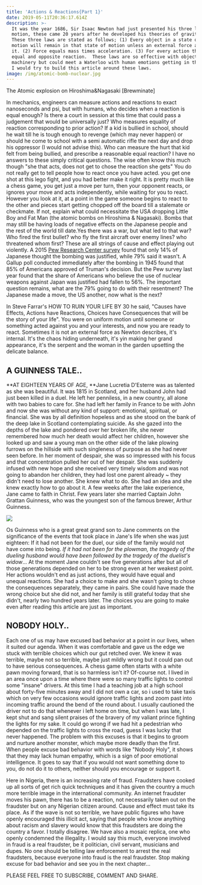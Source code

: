 ```yaml
---
title: 'Actions & Reactions{Part 1}'
date: 2019-05-11T20:36:17.614Z
description: >-
  It was the year 1686, Sir Isaac Newton had just presented his three laws of
  motion, these came 20 years after he developed his theories of gravitation.
  These three laws are stated as follows; (1) Every object in a state of uniform
  motion will remain in that state of motion unless an external force acts on
  it. (2) Force equals mass times acceleration. (3) For every action there is an
  equal and opposite reaction.  These laws are so effective with objects and
  machinery but could meet a Waterloo with human emotions getting in their way.
  I would try to build this article around these laws.
image: /img/atomic-bomb-nuclear.jpg
---
```

The Atomic explosion on Hiroshima&Nagasaki \[Brewminate]

In mechanics, engineers can measure actions and reactions to exact nanoseconds and psi, but with humans, who decides when a reaction is equal enough? Is there a court in session at this time that could pass a judgement that would be universally just? Who measures equality of reaction corresponding to prior action? If a kid is bullied in school, should he wait till he is tough enough to revenge (which may never happen) or should he come to school with a semi automatic rifle the next day and drop his oppressor (I would not advise this). Who can measure the hurt that kid felt from being bullied, and prescribe a reasonable equal reaction? I have no answers to these simply critical questions. The wise often know this much though "she that acts, does not get to chose the reaction she gets" You do not really get to tell people how to react once you have acted. you get one shot at this lego fight, and you had better make it right. It is pretty much like a chess game, you get just a move per turn, then your opponent reacts, or ignores your move and acts independently, while waiting for you to react. However you look at it, at a point in the game someone begins to react to the other and pieces start getting chopped off the board till a stalemate or checkmate. If not, explain what could necessitate the USA dropping Little Boy and Fat Man (the atomic bombs on Hiroshima & Nagasaki). Bombs that may still be having loads of negative effects on the Japanese people and the rest of the world till date.Yes there was a war, but what led to that war? Who fired the first bullet? who fly the first aircraft over enemy lines? who threatened whom first? These are all strings of cause and effect playing out violently. A 2015 [Pew Research Center survey](https://www.pewresearch.org/fact-tank/2015/08/04/70-years-after-hiroshima-opinions-have-shifted-on-use-of-atomic-bomb/) found that only 14% of Japanese thought the bombing was justified, while 79% said it wasn't. A Gallup poll conducted immediately after the bombing in 1945 found that 85% of Americans approved of Truman's decision. But the Pew survey last year found that the share of Americans who believe the use of nuclear weapons against Japan was justified had fallen to 56%. The important question remains, what are the 79% going to do with their resentment? The Japanese made a move, the US another, now what is the next?

In Steve Farrar's HOW TO  RUIN YOUR LIFE BY 30 he said, "Causes have Effects, Actions have Reactions, Choices have Consequences that will be the story of your life". You were on uniform motion until someone or something acted against you and your interests, and now you are ready to react. Sometimes it is not an external force as Newton describes, it's internal. It's the chaos hiding underneath, it's yin making her grand appearance, it's the serpent and the woman in the garden upsetting the delicate balance. 

## A GUINNESS TALE..

**AT EIGHTEEN YEARS OF AGE, **Jane Lucretia D'Esterre was as talented as she was beautiful. It was 1815 in Scotland, and her husband John had just been killed in a duel. He left her penniless, in a new country, all alone with two babies to care for. She had left her family in France to be with John and now she was without any kind of support: emotional, spiritual, or financial. She was by all definition hopeless and as she stood on the bank of the deep lake in Scotland contemplating suicide. As she gazed into the depths of the lake and pondered over her broken life, she never remembered how much her death would affect her children, however she looked up and saw a young man on the other side of the lake plowing furrows on the hillside with such singleness of purpose as she had never seen before. In her moment of despair, she was so impressed with his focus and that concentration pulled her out of her despair. She was suddenly infused with new hope and she received very timely wisdom and was not going to abandon her children, they had lost one parent already ~ they didn't need to lose another. She knew what to do. She had an idea and she knew exactly how to go about it. A few weeks after the lake experience, Jane came to faith in Christ. Few years later she married Captain John Grattan Guinness, who was the youngest son of the famous brewer, Arthur Guinness.

![](/img/actions.png)

Os Guinness who is a great great grand son to Jane comments on the significance of the events that took place in Jane's life when she was just eighteen:  If it had not been for the duel, our side of the family would not have come into being. _If it had not been for the plowman, the tragedy of the dueling husband would have been followed by the tragedy of the duelist's widow_... At the moment  Jane couldn't see five generations after but all of those generations depended on her to be strong even at her weakest point. Her actions wouldn't end as just actions, they would have equal and unequal reactions. She had a choice to make and she wasn't going to chose the consequences separately, they came in pairs. She could have made the wrong choice but she did not, and her family is still grateful today that she didn't, nearly two hundred years later. The choices you are going to make even after reading this article are just as important.

## NOBODY HOLY..

Each one of us may have excused bad behavior at a point in our lives, when it suited our agenda. When it was comfortable and gave us the edge we stuck with terrible choices which our gut retched over. We knew it was terrible, maybe not so terrible, maybe just mildly wrong but it could pan out to have serious consequences. A chess game often starts with a white pawn moving forward, that is so harmless isn't it? Of-course not. I lived in an area once upon a time where there were so many traffic lights to control some "insane" drivers. At this time I had a teaching job at a high school about forty-five minutes away and I did not own a car, so i used to take taxis which on very few occasions would ignore traffic lights and zoom past into incoming traffic around the bend of the round about. I usually cautioned the driver not to do that whenever i left home on time, but when I was late, I kept shut and sang silent praises of the bravery of my valiant prince fighting the lights for my sake. It could go wrong if we had hit a pedestrian who depended on the traffic lights to cross the road, guess I was lucky that never happened. The problem with this excuses is that it begins to groom and nurture another monster, which maybe more deadly than the first. When people excuse bad behavior with words like "Nobody Holy", it shows that they may lack human empathy, which is a sign of poor emotional intelligence. It goes to say that if you would not want something done to you, do not do it to others, neither should you encourage or support it.

Here in Nigeria, there is an increasing rate of fraud. Fraudsters have cooked up all sorts of get rich quick techniques and it has given the country a much more terrible image in the international community. An internet fraudster moves his pawn, there has to be a reaction, not necessarily taken out on the fraudster but on any Nigerian citizen around. Cause and effect must take its place. As if the wave is not so terrible, we have public figures who have openly encouraged this illicit act, saying that people who know anything about racism and slavery would know that this fraudsters are doing the country a favor. I totally disagree. We have also a mosaic replica, one who openly condemned the illegality. I would say this much, everyone involved in fraud is a real fraudster, be it politician, civil servant, musicians and dupes. No one should be telling law enforcement to arrest the real fraudsters, because everyone into fraud is the real fraudster.   Stop making excuse for bad behavior and see you in the next chapter...



PLEASE FEEL FREE TO SUBSCRIBE, COMMENT AND SHARE.
